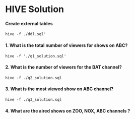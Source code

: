 HIVE Solution
========

#### Create external tables

```
hive -f ./ddl.sql'
```

#### 1. What is the total number of viewers for shows on ABC?

```
hive -f './q1_solution.sql'
```

#### 2. What is the number of viewers for the BAT channel?

```
hive -f ./q2_solution.sql
```

#### 3. What is the most viewed show on ABC channel?

```
hive -f ./q3_solution.sql
```

#### 4. What are the aired shows on ZOO, NOX, ABC channels ?




